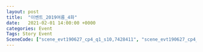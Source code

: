 ```yaml
---
layout: post
title:  "이벤트_2019여름_4화"
date:   2021-02-01 14:00:00 +0000
categories: Event
Tags: Story Event
SceneCode: ["scene_evt190627_cp4_q1_s10,7428411", "scene_evt190627_cp4_q2_s10,7428421", "scene_evt190627_cp4_q3_s10,7428431", "scene_evt190627_cp4_q4_s10,7428441"]
---
```


